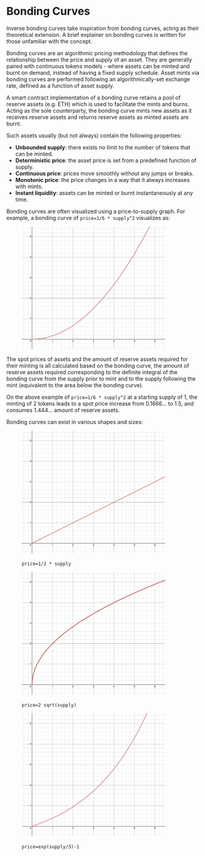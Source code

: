 # Bonding Curves

Inverse bonding curves take inspiration from bonding curves, acting as their theoretical extension. A brief explainer on bonding curves is written for those unfamiliar with the concept.&#x20;



Bonding curves are an algorithmic pricing methodology that defines the relationship between the price and supply of an asset. They are generally paired with continuous tokens models - where assets can be minted and burnt on demand, instead of having a fixed supply schedule. Asset mints via bonding curves are performed following an algorithmically-set exchange rate, defined as a function of asset supply.&#x20;

A smart contract implementation of a bonding curve retains a pool of reserve assets (e.g. ETH) which is used to facilitate the mints and burns. Acting as the sole counterparty, the bonding curve mints new assets as it receives reserve assets and returns reserve assets as minted assets are burnt.&#x20;

Such assets usually (but not always) contain the following properties:&#x20;

* **Unbounded supply**: there exists no limit to the number of tokens that can be minted.&#x20;
* **Deterministic price**: the asset price is set from a predefined function of supply.&#x20;
* **Continuous price**: prices move smoothly without any jumps or breaks.&#x20;
* **Monotonic price**: the price changes in a way that it always increases with mints.
* **Instant liquidity**: assets can be minted or burnt instantaneously at any time.&#x20;



Bonding curves are often visualized using a price-to-supply graph. For example, a bonding curve of `price=1/6 * supply^2` visualizes as:&#x20;

<figure><img src="../.gitbook/assets/Bonding Curve (1).png" alt="" width="375"><figcaption></figcaption></figure>

The spot prices of assets and the amount of reserve assets required for their minting is all calculated based on the bonding curve, the amount of reserve assets required corresponding to the definite integral of the bonding curve from the supply prior to mint and to the supply following the mint (equivalent to the area below the bonding curve).&#x20;

On the above example of `price=1/6 * supply^2` at a starting supply of 1, the minting of 2 tokens leads to a spot price increase from 0.1666... to 1.5, and consumes 1.444... amount of reserve assets.&#x20;



Bonding curves can exist in various shapes and sizes:&#x20;

<figure><img src="../.gitbook/assets/12x.png" alt="" width="375"><figcaption><p><code>price=1/2 * supply</code></p></figcaption></figure>

<figure><img src="../.gitbook/assets/2sqrt{x}.png" alt="" width="375"><figcaption><p><code>price=2 sqrt(supply)</code></p></figcaption></figure>

<figure><img src="../.gitbook/assets/e^{x3}-1 (1).png" alt="" width="375"><figcaption><p><code>price=exp(supply/3)-1</code></p></figcaption></figure>

